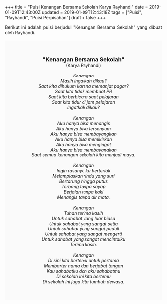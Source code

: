 +++
title = "Puisi Kenangan Bersama Sekolah Karya Rayhandi"
date = 2019-01-09T12:43:00Z
updated = 2019-01-09T12:43:18Z
tags = ["Puisi", "Rayhandi", "Puisi Perpisahan"]
draft = false
+++

<div dir="ltr" style="text-align: left;" trbidi="on"><div style="text-align: justify;">Berikut ini adalah puisi berjudul "Kenangan Bersama Sekolah" yang dibuat oleh Rayhandi.</div><br /><div style="background: #FAFAFA; font-size: 14px; height: auto; margin: 0 auto; padding: 50px; text-align: center; width: auto;"><span style="font-size: 18px;"><b>"Kenangan Bersama Sekolah"</b></span><br />(Karya Rayhandi)<br /><br /><i>Kenangan<br />Masih ingatkah dikau?<br />Saat kita dihukum karena memanjat pagar?<br />Saat kita tidak membuat PR<br />Saat kita berbicara saat pelajaran<br />Saat kita tidur di jam pelajaran<br />Ingatkah dikau?<br /><br />Kenangan<br />Aku hanya bisa menangis<br />Aku hanya bisa tersenyum<br />Aku hanya bisa membayangkan<br />Aku hanya bisa memikirkan<br />Aku hanya bisa mengingat<br />Aku hanya bisa membayangkan<br />Saat semua kenangan sekolah kita menjadi maya.<br /><br />Kenangan<br />Ingin rasanya ku berteriak<br />Melampiaskan rindu yang suri<br />Bertarung hingga putus<br />Terbang tanpa sayap<br />Berjalan tanpa kaki<br />Menangis tanpa air mata.<br /><br />Kenangan<br />Tuhan terima kasih<br />Untuk sahabat yang luar biasa<br />Untuk sahabat yang sangat setia<br />Untuk sahabat yang sangat peduli<br />Untuk sahabat yang sangat mengerti<br />Untuk sahabat yang sangat mencintaiku<br />Terima kasih.<br /><br />Kenangan <br />Di sini kita bertemu untuk pertama<br />Membarter nama dan berjabat tangan<br />Kau sahabatku dan aku sahabatmu<br />Di sekolah ini kita bertemu<br />Di sekolah ini juga kita tumbuh dewasa.<br /></i> </div></div>
